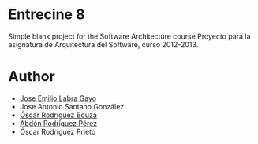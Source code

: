 Entrecine 8
===========

Simple blank project for the Software Architecture course
Proyecto para la asignatura de Arquitectura del Software, curso 2012-2013.

Author
======
* [Jose Emilio Labra Gayo](mailto:labra@uniovi.es)
* Jose Antonio Santano González
* [Óscar Rodríguez Bouza](mailto:uo218751@uniovi.es)
* [Abdón Rodríguez Pérez](mailto:uo2017@uniovi.es)
* Óscar Rodríguez Prieto

